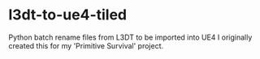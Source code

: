 # l3dt-to-ue4-tiled
Python batch rename files from L3DT to be imported into UE4 
I originally created this for my 'Primitive Survival' project.

